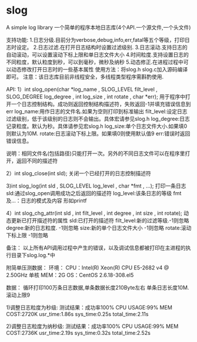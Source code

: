 # slog
A simple log library
一个简单的程序本地日志库(4个API.一个源文件,一个头文件)

支持功能:
1.日志分级.目前分为verbose,debug,info,err,fatal等五个等级，打印日志时设定。
2.日志过滤.在打开日志结构时设置过滤级别.
3.日志滚动.支持日志的自动滚动，可以设置滚动下标上限和单日志文件大小
4.时间粒度.支持设置日志的不同粒度，默认粒度到秒，可以到毫秒，微秒及纳秒
5.动态修正.在进程过程中可以动态修改打开日志时的一些基本属性
使用方法：将slog.h slog.c加入源码编译即可。
注意：该日志库目前非线程安全，多线程类型程序需斟酌使用.


API:
1）int slog_open(char *log_name , SLOG_LEVEL filt_level , SLOG_DEGREE log_degree , int log_size , int rotate , char *err);
用于程序中打开一个日志控制结构。成功则返回控制结构描述符，失败返回-1并填充错误信息到err
log_name:用作日志的文件名.如果为空则打印到标准输出
filt_level:设定日志过滤级别，低于该级别的日志则不会输出。具体宏请参见slog.h
log_degree:日志记录粒度。默认为秒。具体请参见宏slog.h
log_size:单个日志文件大小.如果填0则默认为10M.
rotate:日志滚动下标上限。如果填0则使用默认值9
err:错误时返回错误信息。

说明：相同文件名(包括路径)只能打开一次。另外的不同日志文件可以在程序里打开，返回不同的描述符


2）int slog_close(int sld);
关闭一个已经打开的日志控制描述符

3)int slog_log(int sld , SLOG_LEVEL log_level , char *fmt , ...);
打印一条日志
sld:通过slog_open调用成功之后返回的描述符
log_level:该条日志的等级
fmt及...：日志的模式及内容 形如printf

4）int slog_chg_attr(int sld , int filt_level , int degree , int size , int rotate);
动态更新已打开描述符的属性
sld:已打开的描述符
filt_level:新的过滤等级.-1则忽略
degree:新的日志粒度. -1则忽略
size:新的单个日志文件大小 -1则忽略
rotate:滚动下标上限 -1则忽略

备注：
以上所有API调用过程中产生的错误，以及调试信息都被打印在主进程的执行目录下slog.log.*中

附简单压测数据：
环境：
CPU：Intel(R) Xeon(R) CPU E5-2682 v4 @ 2.50GHz 单核
MEM：2G
OS：CentOS 2.6.18-308.el5

数据：
循环打印100万条日志数据,单条数据长度210Byte左右
单条日志长度10M.滚动上限9

1)调整日志粒度为秒级:
测试结果：成功率100%
CPU USAGE:99%
MEM COST:2720K
usr_time:1.86s
sys_time:0.25s
total_time:2.11s

2)调整日志粒度为纳秒级:
测试结果：成功率100%
CPU USAGE:99%
MEM COST:2736K
usr_time:2.19s
sys_time:0.32s
total_time:2.52s



